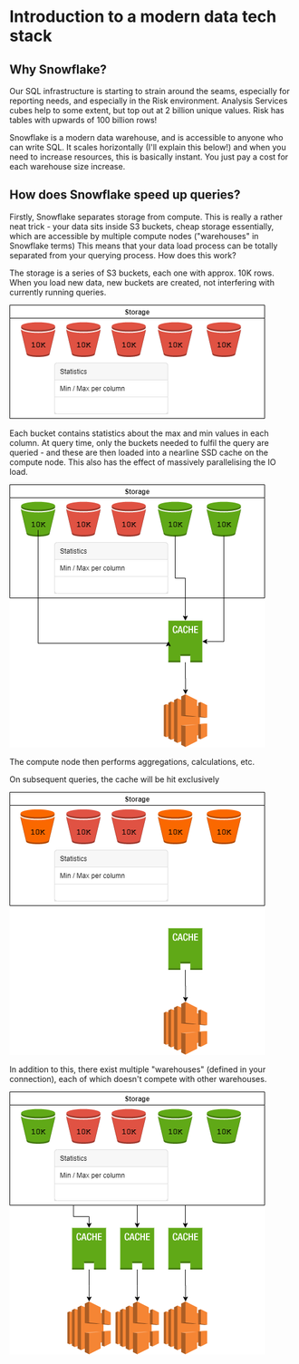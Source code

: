 # Introduction to a modern data tech stack 


## Why Snowflake?
Our SQL infrastructure is starting to strain around the seams, especially for reporting needs, and especially in the Risk environment. Analysis Services cubes help to some extent, but top out at 2 billion unique values. Risk has tables with upwards of 100 billion rows!

Snowflake is a modern data warehouse, and is accessible to anyone who can write SQL. It scales horizontally (I'll explain this below!) and when you need to increase resources, this is basically instant. You just pay a cost for each warehouse size increase.

## How does Snowflake speed up queries?
Firstly, Snowflake separates storage from compute. This is really a rather neat trick - your data sits inside S3 buckets, cheap storage essentially, which are accessible by multiple compute nodes ("warehouses" in Snowflake terms)
This means that your data load process can be totally separated from your querying process.
How does this work?

The storage is a series of S3 buckets, each one with approx. 10K rows. When you load new data, new buckets are created, not interfering with currently running queries.

![storage](/Snowflake/Diagrams/Architecture.Speedup-Storage.png)

Each bucket contains statistics about the max and min values in each column.
At query time, only the buckets needed to fulfil the query are queried - and these are then loaded into a nearline SSD cache on the compute node. This also has the effect of massively parallelising the IO load.

![Query](/Snowflake/Diagrams/Architecture.Speedup-FirstQuery.png)

The compute node then performs aggregations, calculations, etc.

On subsequent queries, the cache will be hit exclusively

![Cache](/Snowflake/Diagrams/Architecture.Speedup-Cache.png)

In addition to this, there exist multiple "warehouses" (defined in your connection), each of which doesn't compete with other warehouses.

![Scale-out](/Snowflake/Diagrams/Architecture.Speedup-Scale-out.png)
